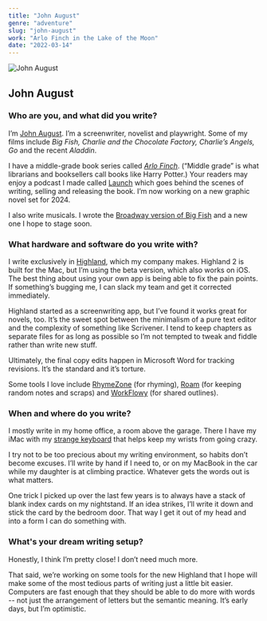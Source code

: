 ```yaml
---
title: "John August"
genre: "adventure"
slug: "john-august"
work: "Arlo Finch in the Lake of the Moon"
date: "2022-03-14"
---
```


![John August](/interview-photos/john-august.jpg)

## John August

### Who are you, and what did you write?

I’m [John August](http://johnaugust.com). I’m a screenwriter, novelist and playwright. Some of my films include *Big Fish, Charlie and the Chocolate Factory, Charlie’s Angels, Go* and the recent *Aladdin*. 

I have a middle-grade book series called *[Arlo Finch](http://arlofin.ch)*. (“Middle grade” is what librarians and booksellers call books like Harry Potter.) Your readers may enjoy a podcast I made called [Launch](https://podcasts.apple.com/us/podcast/launch/id1319436103) which goes behind the scenes of writing, selling and releasing the book. I’m now working on  a new graphic novel set for 2024. 

I also write musicals. I wrote the [Broadway version of Big Fish](https://en.wikipedia.org/wiki/Big_Fish_(musical)) and a new one I hope to stage soon.

### What hardware and software do you write with?

I write exclusively in [Highland](https://quoteunquoteapps.com/highland-2/), which my company makes. Highland 2 is built for the Mac, but I’m using the beta version, which also works on iOS. The best thing about using your own app is being able to fix the pain points. If something’s bugging me, I can slack my team and get it corrected immediately.

Highland started as a screenwriting app, but I’ve found it works great for novels, too. It’s the sweet spot between the minimalism of a pure text editor and the complexity of something like Scrivener. I tend to keep chapters as separate files for as long as possible so I’m not tempted to tweak and fiddle rather than write new stuff.

Ultimately, the final copy edits happen in Microsoft Word for tracking revisions. It’s the standard and it’s torture.

Some tools I love include [RhymeZone](https://www.rhymezone.com) (for rhyming), [Roam](https://roamresearch.com) (for keeping random notes and scraps) and [WorkFlowy](http://workflowy.com) (for shared outlines).

### When and where do you write?

I mostly write in my home office, a room above the garage. There I have my iMac with my [strange keyboard](http://safetype.com) that helps keep my wrists from going crazy. 

I try not to be too precious about my writing environment, so habits don’t become excuses. I’ll write by hand if I need to, or on my MacBook in the car while my daughter is at climbing practice. Whatever gets the words out is what matters.

One trick I picked up over the last few years is to always have a stack of blank index cards on my nightstand. If an idea strikes, I’ll write it down and stick the card by the bedroom door. That way I get it out of my head and into a form I can do something with.

### What's your dream writing setup?

Honestly, I think I’m pretty close! I don’t need much more.

That said, we’re working on some tools for the new Highland that I hope will make some of the most tedious parts of writing just a little bit easier. Computers are fast enough that they should be able to do more with words -- not just the arrangement of letters but the semantic meaning. It’s early days, but I’m optimistic.